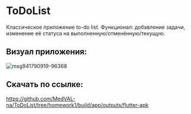 # ToDoList
Классическое приложение to-do list.
Функционал: добавление задачи, изменение её статуса на выполненную/отменённую/текущую.


## Визуал приложения:

![msg941790919-96368](https://github.com/MedVAL-na/ToDoList/assets/72570836/6d32add0-d56a-4002-a3e1-94afd55003bc)

## Скачать по ссылке:
https://github.com/MedVAL-na/ToDoList/tree/homework1/build/app/outputs/flutter-apk
